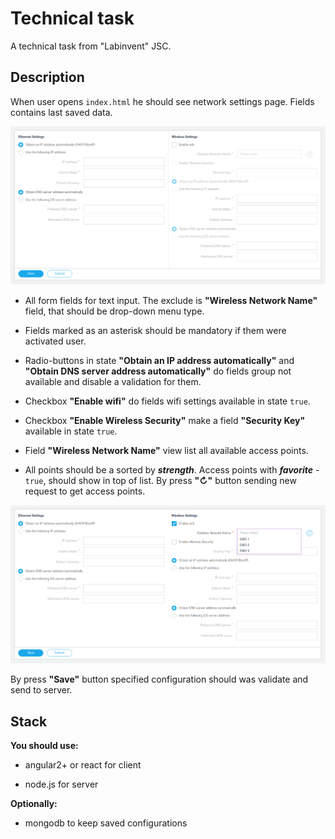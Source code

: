 # Technical task

A technical task from "Labinvent" JSC.

## Description

When user opens `index.html` he should see network settings page. Fields contains last saved data.

![network settings page by default](./docs/network_settings.png)

- All form fields for text input. The exclude is **"Wireless Network Name"** field, that should be drop-down menu type.

- Fields marked as an asterisk should be mandatory if them were activated user.

- Radio-buttons in state **"Obtain an IP address automatically"** and **"Obtain DNS server address automatically"** do fields group not available and disable a validation for them.

- Checkbox **"Enable wifi"** do fields wifi settings available in state `true`.

- Checkbox **"Enable Wireless Security"** make a field **"Security Key"** available in state `true`.

- Field **"Wireless Network Name"** view list all available access points.

- All points should be a sorted by _**strength**_. Access points with _**favorite**_ - `true`, should show in top of list.
  By press **"&#x21bb;"** button sending new request to get access points.

![network settings page by default](./docs/network_settings_wifi_enabled.png)

By press **"Save"** button specified configuration should was validate and send to server.

## Stack

**You should use:**

- angular2+ or react for client

- node.js for server

**Optionally:**

- mongodb to keep saved configurations
